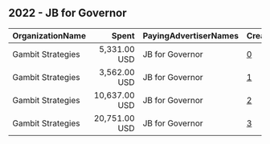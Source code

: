 ## 2022 - JB for Governor 
|OrganizationName|Spent|PayingAdvertiserNames|CreativeUrls|Impressions|Genders|AgeBrackets|CountryCodes|BillingAddresses|CandidateBallotInformation|
|:---|---:|:---|:---|---:|:---|:---|:---|:---|:---|
|Gambit Strategies|5,331.00 USD|JB for Governor|[0](https://www.snap.com/political-ads/asset/2c20b38b84960bec471c2edfd5ed4dad570fd7243bbc0813c305b792b866ecec?mediaType=mp4)|354,181||18+|united states|"2939 Van Ness St NW #1006,Washington,20008,US"||
|Gambit Strategies|3,562.00 USD|JB for Governor|[1](https://www.snap.com/political-ads/asset/6d38761212a3019fabcf1d28974165d72198c3853ac0061be2c3a93ef4133174?mediaType=mp4)|235,423||18+|united states|"2939 Van Ness St NW #1006,Washington,20008,US"||
|Gambit Strategies|10,637.00 USD|JB for Governor|[2](https://www.snap.com/political-ads/asset/05b2871f9bf9fd8911de2a6ba0f7103667e1060cb22707148ce666d9d4c85570?mediaType=mp4)|506,430||18+|united states|"2939 Van Ness St NW #1006,Washington,20008,US"||
|Gambit Strategies|20,751.00 USD|JB for Governor|[3](https://www.snap.com/political-ads/asset/2c20b38b84960bec471c2edfd5ed4dad570fd7243bbc0813c305b792b866ecec?mediaType=mp4)|1,334,287||18+|united states|"2939 Van Ness St NW #1006,Washington,20008,US"||
